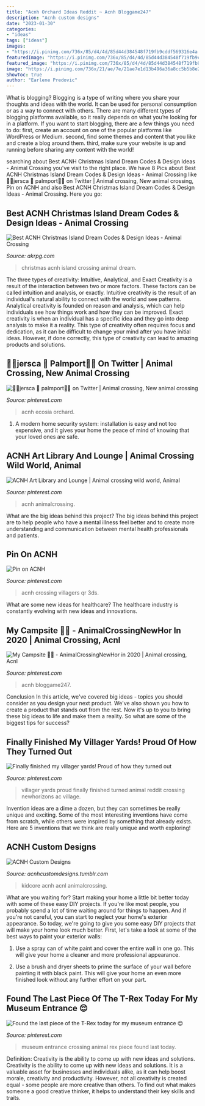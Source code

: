```yaml
---
title: "Acnh Orchard Ideas Reddit ~ Acnh Bloggame247"
description: "Acnh custom designs"
date: "2023-01-30"
categories:
- "ideas"
tags: ["ideas"]
images:
- "https://i.pinimg.com/736x/85/d4/4d/85d44d384548f719fb9cddf569316e4a.jpg"
featuredImage: "https://i.pinimg.com/736x/85/d4/4d/85d44d384548f719fb9cddf569316e4a.jpg"
featured_image: "https://i.pinimg.com/736x/85/d4/4d/85d44d384548f719fb9cddf569316e4a.jpg"
image: "https://i.pinimg.com/736x/21/ae/7e/21ae7e1d13b496a36a8cc5b5b8e2f63a.jpg"
ShowToc: true
author: "Earlene Predovic"
---
```



What is blogging?
Blogging is a type of writing where you share your thoughts and ideas with the world. It can be used for personal consumption or as a way to connect with others. There are many different types of blogging platforms available, so it really depends on what you’re looking for in a platform. If you want to start blogging, there are a few things you need to do: first, create an account on one of the popular platforms like WordPress or Medium. second, find some themes and content that you like and create a blog around them. third, make sure your website is up and running before sharing any content with the world!

	

		
searching about Best ACNH Christmas Island Dream Codes &amp; Design Ideas - Animal Crossing you've visit to the right place. We have 8 Pics about Best ACNH Christmas Island Dream Codes &amp; Design Ideas - Animal Crossing like 🌆🌴jersca 🛬 palmport🌴🌃 on Twitter | Animal crossing, New animal crossing, Pin on ACNH and also Best ACNH Christmas Island Dream Codes &amp; Design Ideas - Animal Crossing. Here you go:
		
    
## Best ACNH Christmas Island Dream Codes &amp; Design Ideas - Animal Crossing

<img loading=lazy src="https://www.akrpg.com/upload/20201106/6374028040612705651322610.jpg" onerror="this.onerror=null;this.src='https://tse1.mm.bing.net/th?id=OIP.BzVFmyI3x4FZrvxEvP05AgHaEK&amp;pid=15.1';" alt="Best ACNH Christmas Island Dream Codes &amp; Design Ideas - Animal Crossing">

_Source: akrpg.com_

>christmas acnh island crossing animal dream. 

	

The three types of creativity: Intuitive, Analytical, and Exact
Creativity is a result of the interaction between two or more factors. These factors can be called intuition and analysis, or exactly. Intuitive creativity is the result of an individual's natural ability to connect with the world and see patterns. Analytical creativity is founded on reason and analysis, which can help individuals see how things work and how they can be improved. 
Exact creativity is when an individual has a specific idea and they go into deep analysis to make it a reality. This type of creativity often requires focus and dedication, as it can be difficult to change your mind after you have initial ideas. However, if done correctly, this type of creativity can lead to amazing products and solutions.

    
## 🌆🌴jersca 🛬 Palmport🌴🌃 On Twitter | Animal Crossing, New Animal Crossing

<img loading=lazy src="https://i.pinimg.com/736x/7f/7c/70/7f7c7002b8b4bdd34d779ad3ab8388c0.jpg" onerror="this.onerror=null;this.src='https://tse2.mm.bing.net/th?id=OIP.Jx7L6Cp4BNNrD4EIUJ-rNgHaEK&amp;pid=15.1';" alt="🌆🌴jersca 🛬 palmport🌴🌃 on Twitter | Animal crossing, New animal crossing">

_Source: pinterest.com_

>acnh ecosia orchard. 

	

1. A modern home security system: installation is easy and not too expensive, and it gives your home the peace of mind of knowing that your loved ones are safe. 

    
## ACNH Art Library And Lounge | Animal Crossing Wild World, Animal

<img loading=lazy src="https://i.pinimg.com/736x/e6/a8/c6/e6a8c6b486dbe8c53654a08283108423.jpg" onerror="this.onerror=null;this.src='https://tse2.mm.bing.net/th?id=OIP.8q5pCJGS5Aa6eBwsnui7KQHaHa&amp;pid=15.1';" alt="ACNH Art Library and Lounge | Animal crossing wild world, Animal">

_Source: pinterest.com_

>acnh animalcrossing. 

	

What are the big ideas behind this project?
The big ideas behind this project are to help people who have a mental illness feel better and to create more understanding and communication between mental health professionals and patients.

    
## Pin On ACNH

<img loading=lazy src="https://i.pinimg.com/736x/85/d4/4d/85d44d384548f719fb9cddf569316e4a.jpg" onerror="this.onerror=null;this.src='https://tse3.mm.bing.net/th?id=OIP.gcVs9JlBSD4lgp32U4iQrQHaEK&amp;pid=15.1';" alt="Pin on ACNH">

_Source: pinterest.com_

>acnh crossing villagers qr 3ds. 

	

What are some new ideas for healthcare?
The healthcare industry is constantly evolving with new ideas and innovations.

    
## My Campsite 🌲🍃 - AnimalCrossingNewHor In 2020 | Animal Crossing, Acnl

<img loading=lazy src="https://i.pinimg.com/736x/f9/52/80/f95280b3465c1c7c16f079864321791a.jpg" onerror="this.onerror=null;this.src='https://tse2.mm.bing.net/th?id=OIP.BRsynfTOh9N3CxyarE9T3QHaEK&amp;pid=15.1';" alt="My Campsite 🌲🍃 - AnimalCrossingNewHor in 2020 | Animal crossing, Acnl">

_Source: pinterest.com_

>acnh bloggame247. 

	

Conclusion
In this article, we've covered big ideas - topics you should consider as you design your next product. We've also shown you how to create a product that stands out from the rest. Now it's up to you to bring these big ideas to life and make them a reality. So what are some of the biggest tips for success?

    
## Finally Finished My Villager Yards! Proud Of How They Turned Out

<img loading=lazy src="https://i.pinimg.com/736x/21/ae/7e/21ae7e1d13b496a36a8cc5b5b8e2f63a.jpg" onerror="this.onerror=null;this.src='https://tse2.mm.bing.net/th?id=OIP.mShTFZrMFcP2HiDh6wsIQwHaKr&amp;pid=15.1';" alt="Finally finished my villager yards! Proud of how they turned out">

_Source: pinterest.com_

>villager yards proud finally finished turned animal reddit crossing newhorizons ac village. 

	

Invention ideas are a dime a dozen, but they can sometimes be really unique and exciting. Some of the most interesting inventions have come from scratch, while others were inspired by something that already exists. Here are 5 inventions that we think are really unique and worth exploring!

    
## ACNH Custom Designs

<img loading=lazy src="https://64.media.tumblr.com/436fee59983bdaae62caee139d4815bf/772d39bbb7878298-ca/s1280x1920/4297cc7ba7e7e4b250395642be02fc172b81ac1c.png" onerror="this.onerror=null;this.src='https://tse1.mm.bing.net/th?id=OIP.sZY6VGs0cgrmbSzfjhsLcgHaGV&amp;pid=15.1';" alt="ACNH Custom Designs">

_Source: acnhcustomdesigns.tumblr.com_

>kidcore acnh acnl animalcrossing. 

	

What are you waiting for? Start making your home a little bit better today with some of these easy DIY projects.
If you're like most people, you probably spend a lot of time waiting around for things to happen. And if you're not careful, you can start to neglect your home's exterior appearance. So today, we're going to give you some easy DIY projects that will make your home look much better. First, let's take a look at some of the best ways to paint your exterior walls: 
1. Use a spray can of white paint and cover the entire wall in one go. This will give your home a cleaner and more professional appearance.

2. Use a brush and dryer sheets to prime the surface of your wall before painting it with black paint. This will give your home an even more finished look without any further effort on your part. 


    
## Found The Last Piece Of The T-Rex Today For My Museum Entrance 😌

<img loading=lazy src="https://i.pinimg.com/736x/79/c2/ac/79c2ac108a6b3ac3b9b6d2d5e03d90bb.jpg" onerror="this.onerror=null;this.src='https://tse3.mm.bing.net/th?id=OIP.HqtXMTOOQFbNjOq-2wPrtgHaEK&amp;pid=15.1';" alt="Found the last piece of the T-Rex today for my museum entrance 😌">

_Source: pinterest.com_

>museum entrance crossing animal rex piece found last today. 

	

Definition: Creativity is the ability to come up with new ideas and solutions.
Creativity is the ability to come up with new ideas and solutions. It is a valuable asset for businesses and individuals alike, as it can help boost morale, creativity and productivity. However, not all creativity is created equal - some people are more creative than others. To find out what makes someone a good creative thinker, it helps to understand their key skills and traits.

